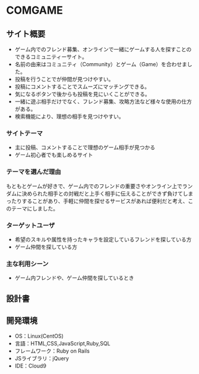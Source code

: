 # COMGAME

## サイト概要
- ゲーム内でのフレンド募集、オンラインで一緒にゲームする人を探すことのできるコミュニティーサイト。
- 名前の由来はコミュニティ（Community）とゲーム（Game）を合わせました。
- 投稿を行うことでが仲間が見つけやすい。
- 投稿にコメントすることでスムーズにマッチングできる。
- 気になるボタンで後からも投稿を見にいくことができる。
- 一緒に遊ぶ相手だけでなく、フレンド募集、攻略方法など様々な使用の仕方がある。
- 検索機能により、理想の相手を見つけやすい。

### サイトテーマ
- 主に投稿、コメントすることで理想のゲーム相手が見つかる
- ゲーム初心者でも楽しめるサイト

### テーマを選んだ理由
もともとゲームが好きで、ゲーム内でのフレンドの重要さやオンライン上でランダムに決められた相手との対戦だと上手く相手に伝えることができず負けてしまったりすることがあり、手軽に仲間を探せるサービスがあれば便利だと考え、このテーマにしました。

### ターゲットユーザ
- 希望のスキルや属性を持ったキャラを設定しているフレンドを探している方
- ゲーム仲間を探している方

### 主な利用シーン
- ゲーム内フレンドや、ゲーム仲間を探しているとき

## 設計書

## 開発環境
- OS：Linux(CentOS)
- 言語：HTML,CSS,JavaScript,Ruby,SQL
- フレームワーク：Ruby on Rails
- JSライブラリ：jQuery
- IDE：Cloud9
